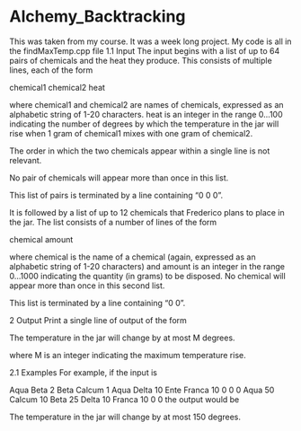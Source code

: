 # Alchemy_Backtracking 
This was taken from my course. It was a week long project. My code is all in the findMaxTemp.cpp file
1.1 Input
The input begins with a list of up to 64 pairs of chemicals and the heat they produce. This consists of multiple lines, each of the form

chemical1 chemical2 heat

where chemical1 and chemical2 are names of chemicals, expressed as an alphabetic string of 1-20 characters. heat is an integer in the range 0…100 indicating the number of degrees by which the temperature in the jar will rise when 1 gram of chemical1 mixes with one gram of chemical2.

The order in which the two chemicals appear within a single line is not relevant.

No pair of chemicals will appear more than once in this list.

This list of pairs is terminated by a line containing “0 0 0”.

It is followed by a list of up to 12 chemicals that Frederico plans to place in the jar. The list consists of a number of lines of the form

chemical amount

where chemical is the name of a chemical (again, expressed as an alphabetic string of 1-20 characters) and amount is an integer in the range 0…1000 indicating the quantity (in grams) to be disposed. No chemical will appear more than once in this second list.

This list is terminated by a line containing “0 0”.

2 Output
Print a single line of output of the form

The temperature in the jar will change by at most M degrees.

where M is an integer indicating the maximum temperature rise.

2.1 Examples
For example, if the input is

Aqua Beta 2
Beta Calcum 1
Aqua Delta 10
Ente Franca 10
0 0 0
Aqua 50
Calcum 10
Beta 25
Delta 10
Franca 10
0 0
the output would be

The temperature in the jar will change by at most 150 degrees.
